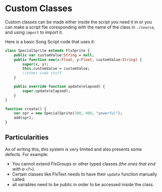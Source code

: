 # Custom Classes

Custom classes can be made either inside the script you need it in or you can make a script file coresponding with the name of the class in ``./source``, and using `import` to import it.

Here is a basic Song Script code that uses it:
```haxe
class SpecialSprite extends FlxSprite {
    public var customValue:String = null;
    public function new(x:Float, y:Float, customValue:String) {
        super(x, y);
        this.customValue = customValue;
        //other code stuff
    }

    public override function update(elapsed) {
        super.update(elapsed);
    }
}

function create() {
    var spr = new SpecialSprite(200, 400, "powerful");
    add(spr);
}
```

## Particularities
As of writing this, this system is very limited and also presents some defects. For example:
- You cannot extend FlxGroups or other typed classes *(the ones that end with a ``<T>``)*.
- Certain classes like FlxText needs to have their ``update`` function manually called.
- all variables need to be public in order to be accessed inside the class.